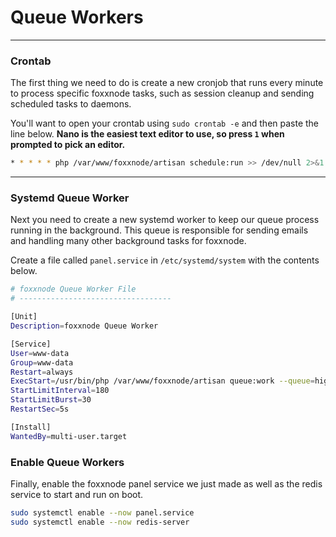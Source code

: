 # Queue Workers

***

### Crontab
The first thing we need to do is create a new cronjob that runs every minute to process specific foxxnode tasks, such as session cleanup and sending scheduled tasks to daemons. 

You'll want to open your crontab using `sudo crontab -e` and then paste the line below. **Nano is the easiest text editor to use, so press `1` when prompted to pick an editor.**

```bash
* * * * * php /var/www/foxxnode/artisan schedule:run >> /dev/null 2>&1
```

***

### Systemd Queue Worker
Next you need to create a new systemd worker to keep our queue process running in the background. This queue is responsible for sending emails and handling many other background tasks for foxxnode.

Create a file called `panel.service` in `/etc/systemd/system` with the contents below.

```bash
# foxxnode Queue Worker File
# ----------------------------------

[Unit]
Description=foxxnode Queue Worker

[Service]
User=www-data
Group=www-data
Restart=always
ExecStart=/usr/bin/php /var/www/foxxnode/artisan queue:work --queue=high,standard,low --sleep=3 --tries=3
StartLimitInterval=180
StartLimitBurst=30
RestartSec=5s

[Install]
WantedBy=multi-user.target
```

### Enable Queue Workers
Finally, enable the foxxnode panel service we just made as well as the redis service to start and run on boot.
```bash
sudo systemctl enable --now panel.service
sudo systemctl enable --now redis-server
```
